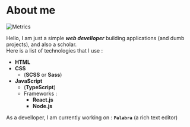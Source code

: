 # About me

![Metrics](https://metrics.lecoq.io/cm-verbose?template=classic&base.header=0&base.activity=0&base.community=0&base.metadata=0&isocalendar=1&languages=1&isocalendar.duration=half-year&languages.limit=8&languages.sections=most-used&languages.colors=github&languages.threshold=0%25&languages.indepth=false&languages.analysis.timeout=15&languages.categories=markup%2C%20programming&languages.recent.categories=markup%2C%20programming&languages.recent.load=300&languages.recent.days=14&config.timezone=America%2FToronto)

Hello, I am just a simple _**web develloper**_ building applications (and dumb projects), and also a scholar.<br>
Here is a list of technologies that I use : 

* **HTML** 
* **CSS**
  * (**SCSS** or **Sass**)
* **JavaScript**
  * (**TypeScript**)
  * Frameworks :
    * **React.js**
    * **Node.js**

As a develloper, I am currently working on : **`Palabra`** (a rich text editor)

